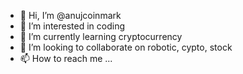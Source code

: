 - 👋 Hi, I’m @anujcoinmark
- 👀 I’m interested in coding 
- 🌱 I’m currently learning cryptocurrency 
- 💞️ I’m looking to collaborate on robotic, cypto, stock 
- 📫 How to reach me ...

<!---
anujcoinmark/anujcoinmark is a ✨ special ✨ repository because its `README.md` (this file) appears on your GitHub profile.
You can click the Preview link to take a look at your changes.
--->
